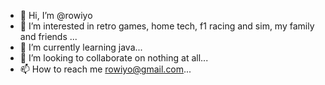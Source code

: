 - 👋 Hi, I’m @rowiyo
- 👀 I’m interested in retro games, home tech, f1 racing and sim, my family and friends ...
- 🌱 I’m currently learning java...
- 💞️ I’m looking to collaborate on nothing at all...
- 📫 How to reach me rowiyo@gmail.com...

<!---
rowiyo/rowiyo is a ✨ special ✨ repository because its `README.md` (this file) appears on your GitHub profile.
You can click the Preview link to take a look at your changes.
--->
